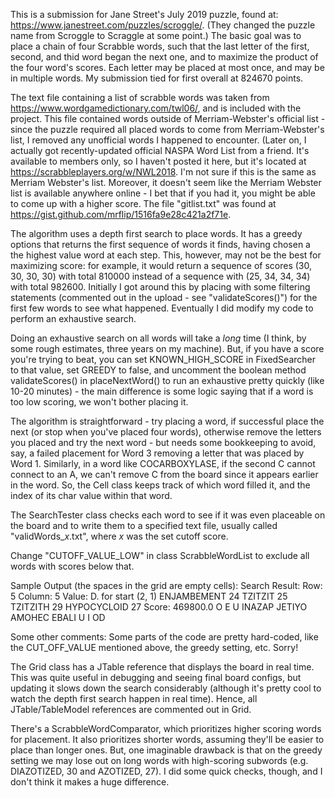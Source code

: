 This is a submission for Jane Street's July 2019 puzzle, found at: https://www.janestreet.com/puzzles/scroggle/. (They changed the puzzle name from Scroggle to Scraggle at some point.) The basic goal was to place a chain of four Scrabble words, such that the last letter of the first, second, and thid word began the next one, and to maximize the product of the four word's scores. Each letter may be placed at most once, and may be in multiple words. My submission tied for first overall at 824670 points.

The text file containing a list of scrabble words was taken from https://www.wordgamedictionary.com/twl06/, and is included with the project. This file contained words outside of Merriam-Webster's official list - since the puzzle required all placed words to come from Merriam-Webster's list, I removed any unofficial words I happened to encounter. (Later on, I actually got recently-updated official NASPA Word List from a friend. It's available to members only, so I haven't posted it here, but it's located at https://scrabbleplayers.org/w/NWL2018. I'm not sure if this is the same as Merriam Webster's list. Moreover, it doesn't seem like the Merriam Webster list is available anywhere online - I bet that if you had it, you might be able to come up with a higher score. The file "gitlist.txt" was found at https://gist.github.com/mrflip/1516fa9e28c421a2f71e.

The algorithm uses a depth first search to place words. It has a greedy options that returns the first sequence of words it finds, having chosen a the highest value word at each step. This, however, may not be the best for maximizing score: for example, it would return a sequence of scores (30, 30, 30, 30) with total 810000 instead of a sequence with (25, 34, 34, 34) with total 982600. Initially I got around this by placing with some filtering statements (commented out in the upload - see "validateScores()") for the first few words to see what happened. Eventually I did modify my code to perform an exhaustive search.

Doing an exhaustive search on all words will take a *long* time (I think, by some rough estimates, three years on my machine). But, if you have a score you're trying to beat, you can set KNOWN_HIGH_SCORE in FixedSearcher to that value, set GREEDY to false, and uncomment the boolean method validateScores() in placeNextWord() to run an exhaustive pretty quickly (like 10-20 minutes) - the main difference is some logic saying that if a word is too low scoring, we won't bother placing it.

The algorithm is straightforward - try placing a word, if successful place the next (or stop when you've placed four words), otherwise remove the letters you placed and try the next word - but needs some bookkeeping to avoid, say, a failed placement for Word 3 removing a letter that was placed by Word 1. Similarly, in a word like COCARBOXYLASE, if the second C cannot connect to an A, we can't remove C from the board since it appears earlier in the word. So, the Cell class keeps track of which word filled it, and the index of its char value within that word.

The SearchTester class checks each word to see if it was even placeable on the board and to write them to a specified text file, usually called "validWords_*x*.txt", where *x* was the set cutoff score.

Change "CUTOFF_VALUE_LOW" in class ScrabbleWordList to exclude all words with scores below that.

Sample Output (the spaces in the grid are empty cells):
Search Result: Row: 5 Column: 5 Value: D. for start (2, 1)
ENJAMBEMENT 24
TZITZIT 25
TZITZITH 29
HYPOCYCLOID 27
Score: 469800.0
 O E U
INAZAP
JETIYO
AMOHEC
 EBALI
U I OD

Some other comments:
Some parts of the code are pretty hard-coded, like the CUT_OFF_VALUE mentioned above, the greedy setting, etc. Sorry!

The Grid class has a JTable reference that displays the board in real time. This was quite useful in debugging and seeing final board configs, but updating it slows down the search considerably (although it's pretty cool to watch the depth first search happen in real time). Hence, all JTable/TableModel references are commented out in Grid.

There's a ScrabbleWordComparator, which prioritizes higher scoring words for placement. It also prioritizes shorter words, assuming they'll be easier to place than longer ones. But, one imaginable drawback is that on the greedy setting we may lose out on long words with high-scoring subwords (e.g. DIAZOTIZED, 30 and AZOTIZED, 27). I did some quick checks, though, and I don't think it makes a huge difference.